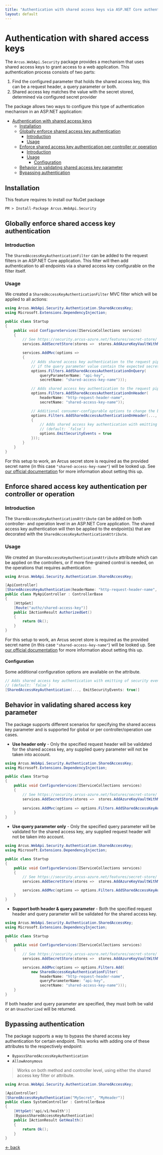 ```yaml
---
title: "Authentication with shared access keys via ASP.NET Core authentication filters"
layout: default
---
```


# Authentication with shared access keys

The `Arcus.WebApi.Security` package provides a mechanism that uses shared access keys to grant access to a web application.
This authentication process consists of two parts:

1. Find the configured parameter that holds the shared access key, this can be a request header, a query parameter or both.
2. Shared access key matches the value with the secret stored, determined via configured secret provider

The package allows two ways to configure this type of authentication mechanism in an <span>ASP.NET</span> application:
- [Authentication with shared access keys](#authentication-with-shared-access-keys)
  - [Installation](#installation)
  - [Globally enforce shared access key authentication](#globally-enforce-shared-access-key-authentication)
    - [Introduction](#introduction)
    - [Usage](#usage)
  - [Enforce shared access key authentication per controller or operation](#enforce-shared-access-key-authentication-per-controller-or-operation)
    - [Introduction](#introduction-1)
    - [Usage](#usage-1)
      - [Configuration](#configuration)
  - [Behavior in validating shared access key parameter](#behavior-in-validating-shared-access-key-parameter)
  - [Bypassing authentication](#bypassing-authentication)

## Installation

This feature requires to install our NuGet package

```shell
PM > Install-Package Arcus.WebApi.Security
```
 
## Globally enforce shared access key authentication

### Introduction

The `SharedAccessKeyAuthenticationFilter` can be added to the request filters in an <span>ASP.NET</span> Core application.
This filter will then add authentication to all endpoints via a shared access key configurable on the filter itself.

### Usage

We created a `SharedAccessKeyAuthenticationFilter` MVC filter which will be applied to all actions:

```csharp
using Arcus.WebApi.Security.Authentication.SharedAccessKey;
using Microsoft.Extensions.DependencyInjection;

public class Startup
{
    public void ConfigureServices(IServiceCollections services)
    {
        // See https://security.arcus-azure.net/features/secret-store/ for more information.
        services.AddSecretStore(stores =>  stores.AddAzureKeyVaultWithManagedIdentity("https://your-keyvault.vault.azure.net/", CacheConfiguration.Default));

        services.AddMvc(options => 
        {
            // Adds shared access key authentication to the request pipeline where the request query string parameter will be verified 
            // if the query parameter value contain the expected secret value, retrievable with the given secret name.
            options.Filters.AddSharedAccessAuthenticationOnQuery(
                queryParameterName: "api-key", 
                secretName: "shared-access-key-name")));

            // Adds shared access key authentication to the request pipeline where only the request header will be verified if it contains the expected secret value.
            options.Filters.AddSharedAccessAuthenticationOnHeader(
                headerName: "http-request-header-name",
                secretName: "shared-access-key-name"));

            // Additional consumer-configurable options to change the behavior of the authentication filter.
            options.Filters.AddSharedAccessAuthenticationOnHeader(..., configureOptions: options =>
            {
                // Adds shared access key authentication with emitting security events during the authentication of the request.
                // (default: `false`)
                options.EmitSecurityEvents = true
            }));
        }
    }
}
```

For this setup to work, an Arcus secret store is required as the provided secret name (in this case `"shared-access-key-name"`) will be looked up.
See [our official documentation](https://security.arcus-azure.net/features/secret-store/) for more information about setting this up.

## Enforce shared access key authentication per controller or operation

### Introduction

The `SharedAccessKeyAuthenticationAttribute` can be added on both controller- and operation level in an <span>ASP.NET</span> Core application.
The shared access key authentication will then be applied to the endpoint(s) that are decorated with the `SharedAccessKeyAuthenticationAttribute`.

### Usage

We created an `SharedAccessKeyAuthenticationAttribute` attribute which can be applied on the controllers, or if more fine-grained control is needed, on the operations that requires authentication:

```csharp
using Arcus.WebApi.Security.Authentication.SharedAccessKey;

[ApiController]
[SharedAccessKeyAuthentication(headerName: "http-request-header-name", queryParameterName: "api-key", secretName: "shared-access-key-name")]
public class MyApiController : ControllerBase
{
    [HttpGet]
    [Route("authz/shared-access-key")]
    public IActionResult AuthorizedGet()
    {
        return Ok();
    }
}
```

For this setup to work, an Arcus secret store is required as the provided secret name (in this case `"shared-access-key-name"`) will be looked up.
See [our official documentation](https://security.arcus-azure.net/features/secret-store/) for more information about setting this up.

#### Configuration

Some additional configuration options are available on the attribute.

```csharp
// Adds shared access key authentication with emitting of security events during the authentication of the request.
// (default: `false`)
[SharedAccessKeyAuthentication(..., EmitSecurityEvents: true)]
```

## Behavior in validating shared access key parameter
The package supports different scenarios for specifying the shared access key parameter and is supported for global or per controller/operation use cases.

- **Use header only** - Only the specified request header will be validated for the shared access key, any supplied query parameter will not be taken into account.

```csharp
using Arcus.WebApi.Security.Authentication.SharedAccessKey;
using Microsoft.Extensions.DependencyInjection;

public class Startup
{
    public void ConfigureServices(IServiceCollections services)
    {
        // See https://security.arcus-azure.net/features/secret-store/ for more information.
        services.AddSecretStore(stores =>  stores.AddAzureKeyVaultWithManagedIdentity("https://your-keyvault.vault.azure.net/", CacheConfiguration.Default));
        
        services.AddMvc(options => options.Filters.AddSharedAccessKeyAuthenticationOnHeader(headerName: "http-request-header-name", secretName: "shared-access-key-name")));
    }
}
```

- **Use query parameter only** - Only the specified query parameter  will be validated for the shared access key, any supplied request header will not be taken into account.

```csharp
using Arcus.WebApi.Security.Authentication.SharedAccessKey;
using Microsoft.Extensions.DependencyInjection;

public class Startup
{
    public void ConfigureServices(IServiceCollections services)
    {
        // See https://security.arcus-azure.net/features/secret-store/ for more information.
        services.AddSecretStore(stores =>  stores.AddAzureKeyVaultWithManagedIdentity("https://your-keyvault.vault.azure.net/", CacheConfiguration.Default));

        services.AddMvc(options => options.Filters.AddSharedAccessKeyAuthenticationOnQuery(queryParameterName: "api-key", secretName: "shared-access-key-name")));
    }
}
```

- **Support both header & query parameter** - Both the specified request header and query parameter  will be validated for the shared access key.

```csharp
using Arcus.WebApi.Security.Authentication.SharedAccessKey;
using Microsoft.Extensions.DependencyInjection;

public class Startup
{
    public void ConfigureServices(IServiceCollections services)
    {
        // See https://security.arcus-azure.net/features/secret-store/ for more information.
        services.AddSecretStore(stores =>  stores.AddAzureKeyVaultWithManagedIdentity("https://your-keyvault.vault.azure.net/", CacheConfiguration.Default));

        services.AddMvc(options => options.Filters.Add(
            new SharedAccessKeyAuthenticationFilter(
                headerName: "http-request-header-name", 
                queryParameterName: "api-key", 
                secretName: "shared-access-key-name")));
    }
}
```

If both header and query parameter are specified, they must both be valid or an `Unauthorized` will be returned.


## Bypassing authentication
The package supports a way to bypass the shared access key authentication for certain endpoint.
This works with adding one of these attributes to the respectively endpoint:
- `BypassSharedAccessKeyAuthentication`
- `AllowAnonymous`

> Works on both method and controller level, using either the shared access key filter or attribute.

```csharp
using Arcus.WebApi.Security.Authentication.SharedAccessKey;

[ApiController]
[SharedAccessKeyAuthentication("MySecret", "MyHeader")]
public class SystemController : ControllerBase
{
    [HttpGet('api/v1/health')]
    [BypassSharedAccessKeyAuthentication]
    public IActionResult GetHealth()
    {
        return Ok();
    }
}
```

[&larr; back](/)
